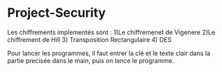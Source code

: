 # Project-Security
Les chiffrements implementés sont :
1)Le chiffremenet de Vigenere
2)Le chiffrement de Hill
3) Transposition Rectangulaire
4) DES

Pour lancer les programmes, il faut entrer la clé et le texte clair dans la partie precisée dans le main, puis on lance le programme.
